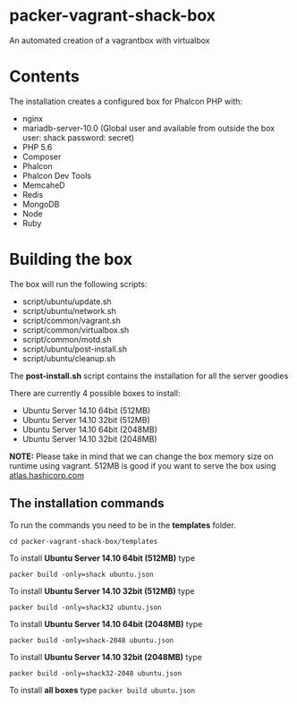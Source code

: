 # packer-vagrant-shack-box
An automated creation of a vagrantbox with virtualbox

# Contents
The installation creates a configured box for Phalcon PHP with:

- nginx
- mariadb-server-10.0 (Global user and available from outside the box user: shack password: secret)
- PHP 5.6
- Composer
- Phalcon
- Phalcon Dev Tools
- MemcaheD
- Redis
- MongoDB
- Node
- Ruby

# Building the box
The box will run the following scripts:

- script/ubuntu/update.sh
- script/ubuntu/network.sh
- script/common/vagrant.sh
- script/common/virtualbox.sh
- script/common/motd.sh
- script/ubuntu/post-install.sh
- script/ubuntu/cleanup.sh

The **post-install.sh** script contains the installation for all the server goodies

There are currently 4 possible boxes to install:

- Ubuntu Server 14.10 64bit (512MB)
- Ubuntu Server 14.10 32bit (512MB)
- Ubuntu Server 14.10 64bit (2048MB)
- Ubuntu Server 14.10 32bit (2048MB)

**NOTE:** Please take in mind that we can change the box memory size on runtime using vagrant. 512MB is good if you want to serve the box using [atlas.hashicorp.com](http://atlas.hashicorp.com)


## The installation commands

To run the commands you need to be in the **templates** folder.

`cd packer-vagrant-shack-box/templates`

To install **Ubuntu Server 14.10 64bit (512MB)** type

`packer build -only=shack ubuntu.json`

To install **Ubuntu Server 14.10 32bit (512MB)** type

`packer build -only=shack32 ubuntu.json`

To install **Ubuntu Server 14.10 64bit (2048MB)** type

`packer build -only=shack-2048 ubuntu.json`

To install **Ubuntu Server 14.10 32bit (2048MB)** type

`packer build -only=shack32-2048 ubuntu.json`

To install **all boxes** type
`packer build ubuntu.json`